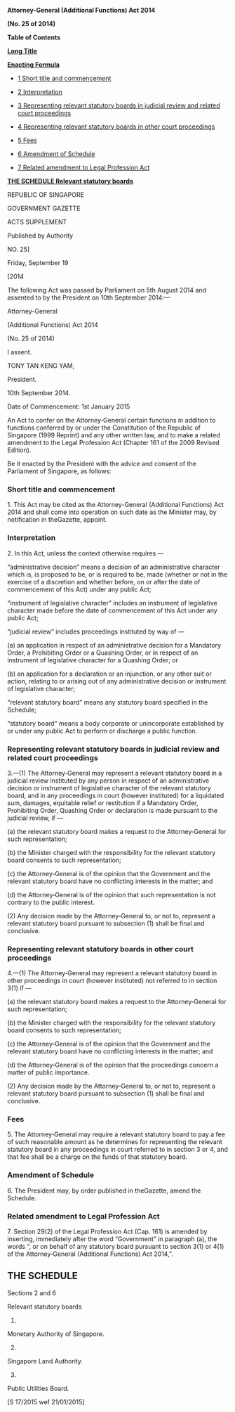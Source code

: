 **Attorney-General (Additional Functions) Act 2014**

**(No. 25 of 2014)**

**Table of Contents**

[**Long Title**](#Attorney-General-Additional-Functions-Act)

[**Enacting Formula**](#Enacting-Formula)

- [1 Short title and commencement](#Short-title-and-commencement)

- [2 Interpretation](#Interpretation)

- [3 Representing relevant statutory boards in judicial review and related court proceedings](#Representing-relevant-statutory-boards-in-judicial-review-and-related-court-proceedings)

- [4 Representing relevant statutory boards in other court proceedings](#Representing-relevant-statutory-boards-in-other-court-proceedings)

- [5 Fees](#Fees)

- [6 Amendment of Schedule](#Amendment-of-Schedule)

- [7 Related amendment to Legal Profession Act](#Related-amendment-to-Legal-Profession-Act)

[**THE SCHEDULE Relevant statutory boards**](#THE-SCHEDULE)

REPUBLIC OF SINGAPORE

GOVERNMENT GAZETTE

ACTS SUPPLEMENT

Published by Authority

NO. 25]

Friday, September 19

[2014

The following Act was passed by Parliament on 5th August 2014 and assented to by the President on 10th September 2014:—

Attorney-General




(Additional Functions) Act 2014

(No. 25 of 2014)

I assent.

TONY TAN KENG YAM,

President.

10th September 2014.

Date of Commencement: 1st January 2015

An Act to confer on the Attorney‑General certain functions in addition to functions conferred by or under the Constitution of the Republic of Singapore (1999 Reprint) and any other written law, and to make a related amendment to the Legal Profession Act (Chapter 161 of the 2009 Revised Edition).

Be it enacted by the President with the advice and consent of the Parliament of Singapore, as follows:

### Short title and commencement

1\. This Act may be cited as the Attorney-General (Additional Functions) Act 2014 and shall come into operation on such date as the Minister may, by notification in theGazette, appoint.

### Interpretation

2\. In this Act, unless the context otherwise requires —

“administrative decision” means a decision of an administrative character which is, is proposed to be, or is required to be, made (whether or not in the exercise of a discretion and whether before, on or after the date of commencement of this Act) under any public Act;

“instrument of legislative character” includes an instrument of legislative character made before the date of commencement of this Act under any public Act;

“judicial review” includes proceedings instituted by way of —

(a) an application in respect of an administrative decision for a Mandatory Order, a Prohibiting Order or a Quashing Order, or in respect of an instrument of legislative character for a Quashing Order; or

(b) an application for a declaration or an injunction, or any other suit or action, relating to or arising out of any administrative decision or instrument of legislative character;

“relevant statutory board” means any statutory board specified in the Schedule;

“statutory board” means a body corporate or unincorporate established by or under any public Act to perform or discharge a public function.

### Representing relevant statutory boards in judicial review and related court proceedings

3\.—(1) The Attorney‑General may represent a relevant statutory board in a judicial review instituted by any person in respect of an administrative decision or instrument of legislative character of the relevant statutory board, and in any proceedings in court (however instituted) for a liquidated sum, damages, equitable relief or restitution if a Mandatory Order, Prohibiting Order, Quashing Order or declaration is made pursuant to the judicial review, if —

(a) the relevant statutory board makes a request to the Attorney‑General for such representation;

(b) the Minister charged with the responsibility for the relevant statutory board consents to such representation;

(c) the Attorney‑General is of the opinion that the Government and the relevant statutory board have no conflicting interests in the matter; and

(d) the Attorney‑General is of the opinion that such representation is not contrary to the public interest.

(2) Any decision made by the Attorney‑General to, or not to, represent a relevant statutory board pursuant to subsection (1) shall be final and conclusive.

### Representing relevant statutory boards in other court proceedings

4\.—(1) The Attorney‑General may represent a relevant statutory board in other proceedings in court (however instituted) not referred to in section 3(1) if —

(a) the relevant statutory board makes a request to the Attorney‑General for such representation;

(b) the Minister charged with the responsibility for the relevant statutory board consents to such representation;

(c) the Attorney‑General is of the opinion that the Government and the relevant statutory board have no conflicting interests in the matter; and

(d) the Attorney‑General is of the opinion that the proceedings concern a matter of public importance.

(2) Any decision made by the Attorney‑General to, or not to, represent a relevant statutory board pursuant to subsection (1) shall be final and conclusive.

### Fees

5\. The Attorney‑General may require a relevant statutory board to pay a fee of such reasonable amount as he determines for representing the relevant statutory board in any proceedings in court referred to in section 3 or 4, and that fee shall be a charge on the funds of that statutory board.

### Amendment of Schedule

6\. The President may, by order published in theGazette, amend the Schedule.

### Related amendment to Legal Profession Act

7\. Section 29(2) of the Legal Profession Act (Cap. 161) is amended by inserting, immediately after the word “Government” in paragraph (a), the words “, or on behalf of any statutory board pursuant to section 3(1) or 4(1) of the Attorney‑General (Additional Functions) Act 2014,”.

## THE SCHEDULE

Sections 2 and 6

Relevant statutory boards

1. 

Monetary Authority of Singapore.

2. 

Singapore Land Authority.

3. 

Public Utilities Board.

[S 17/2015 wef 21/01/2015]

